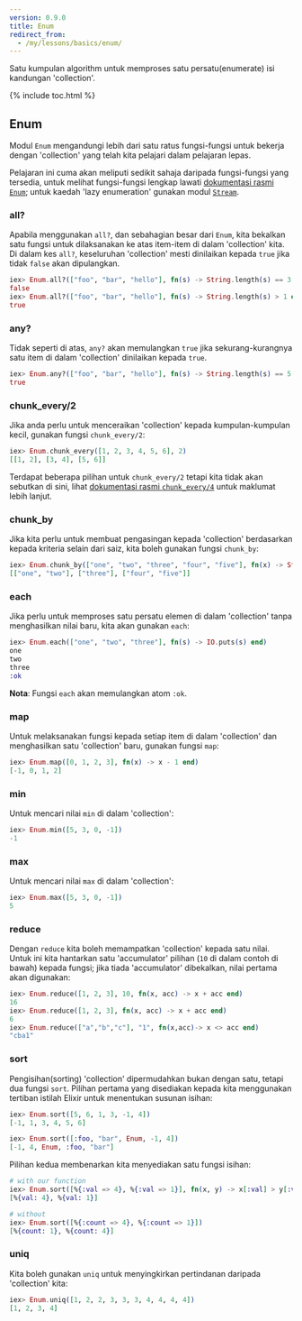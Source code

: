 ```yaml
---
version: 0.9.0
title: Enum
redirect_from:
  - /my/lessons/basics/enum/
---
```


Satu kumpulan algorithm untuk memproses satu persatu(enumerate) isi kandungan 'collection'.

{% include toc.html %}

## Enum

Modul `Enum` mengandungi lebih dari satu ratus fungsi-fungsi untuk bekerja dengan 'collection' yang telah kita pelajari dalam pelajaran lepas.

Pelajaran ini cuma akan meliputi sedikit sahaja daripada fungsi-fungsi yang tersedia, untuk melihat fungsi-fungsi lengkap lawati [dokumentasi rasmi `Enum`](https://hexdocs.pm/elixir/Enum.html); untuk kaedah 'lazy enumeration' gunakan modul [`Stream`](https://hexdocs.pm/elixir/Stream.html).

### all?

Apabila menggunakan `all?`, dan sebahagian besar dari `Enum`, kita bekalkan satu fungsi untuk dilaksanakan ke atas item-item di dalam 'collection' kita.  Di dalam kes `all?`, keseluruhan 'collection' mesti dinilaikan kepada `true` jika tidak `false` akan dipulangkan.

```elixir
iex> Enum.all?(["foo", "bar", "hello"], fn(s) -> String.length(s) == 3 end)
false
iex> Enum.all?(["foo", "bar", "hello"], fn(s) -> String.length(s) > 1 end)
true
```

### any?

Tidak seperti di atas, `any?` akan memulangkan `true` jika sekurang-kurangnya satu item di dalam 'collection' dinilaikan kepada `true`.

```elixir
iex> Enum.any?(["foo", "bar", "hello"], fn(s) -> String.length(s) == 5 end)
true
```

### chunk_every/2

Jika anda perlu untuk menceraikan 'collection' kepada kumpulan-kumpulan kecil, gunakan fungsi `chunk_every/2`:

```elixir
iex> Enum.chunk_every([1, 2, 3, 4, 5, 6], 2)
[[1, 2], [3, 4], [5, 6]]
```

Terdapat beberapa pilihan untuk `chunk_every/2` tetapi kita tidak akan sebutkan di sini, lihat [dokumentasi rasmi `chunk_every/4`](https://hexdocs.pm/elixir/Enum.html#chunk_every/4) untuk maklumat lebih lanjut.

### chunk_by

Jika kita perlu untuk membuat pengasingan kepada 'collection' berdasarkan kepada kriteria selain dari saiz, kita boleh gunakan fungsi `chunk_by`:

```elixir
iex> Enum.chunk_by(["one", "two", "three", "four", "five"], fn(x) -> String.length(x) end)
[["one", "two"], ["three"], ["four", "five"]]
```

### each

Jika perlu untuk memproses satu persatu elemen di dalam 'collection' tanpa menghasilkan nilai baru, kita akan gunakan `each`:

```elixir
iex> Enum.each(["one", "two", "three"], fn(s) -> IO.puts(s) end)
one
two
three
:ok
```

__Nota__: Fungsi `each` akan memulangkan atom `:ok`.

### map

Untuk melaksanakan fungsi kepada setiap item di dalam 'collection' dan menghasilkan satu 'collection' baru, gunakan fungsi `map`:

```elixir
iex> Enum.map([0, 1, 2, 3], fn(x) -> x - 1 end)
[-1, 0, 1, 2]
```

### min

Untuk mencari nilai `min` di dalam 'collection':

```elixir
iex> Enum.min([5, 3, 0, -1])
-1
```

### max

Untuk mencari nilai `max` di dalam 'collection':

```elixir
iex> Enum.max([5, 3, 0, -1])
5
```

### reduce

Dengan `reduce` kita boleh memampatkan 'collection' kepada satu nilai.  Untuk ini kita hantarkan satu 'accumulator' pilihan (`10` di dalam contoh di bawah) kepada fungsi; jika tiada 'accumulator' dibekalkan, nilai pertama akan digunakan:

```elixir
iex> Enum.reduce([1, 2, 3], 10, fn(x, acc) -> x + acc end)
16
iex> Enum.reduce([1, 2, 3], fn(x, acc) -> x + acc end)
6
iex> Enum.reduce(["a","b","c"], "1", fn(x,acc)-> x <> acc end)
"cba1"
```

### sort

Pengisihan(sorting) 'collection' dipermudahkan bukan dengan satu, tetapi dua fungsi `sort`.  Pilihan pertama yang disediakan kepada kita menggunakan tertiban istilah Elixir untuk menentukan susunan isihan:

```elixir
iex> Enum.sort([5, 6, 1, 3, -1, 4])
[-1, 1, 3, 4, 5, 6]

iex> Enum.sort([:foo, "bar", Enum, -1, 4])
[-1, 4, Enum, :foo, "bar"]
```

Pilihan kedua membenarkan kita menyediakan satu fungsi isihan:

```elixir
# with our function
iex> Enum.sort([%{:val => 4}, %{:val => 1}], fn(x, y) -> x[:val] > y[:val] end)
[%{val: 4}, %{val: 1}]

# without
iex> Enum.sort([%{:count => 4}, %{:count => 1}])
[%{count: 1}, %{count: 4}]
```

### uniq

Kita boleh gunakan `uniq` untuk menyingkirkan pertindanan daripada 'collection' kita:

```elixir
iex> Enum.uniq([1, 2, 2, 3, 3, 3, 4, 4, 4, 4])
[1, 2, 3, 4]
```

